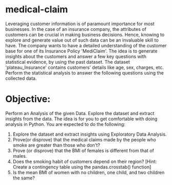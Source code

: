 # medical-claim
Leveraging customer information is of paramount importance for most businesses. In the case of an insurance company, the attributes of customers can be crucial in making business decisions. Hence, knowing to explore and generate value out of such data can be an invaluable skill to have.
The company wants to have a detailed understanding of the customer base for one of its Insurance Policy 'MediClaim'. The idea is to generate insights about the customers and answer a few key questions with statistical evidence, by using the past dataset. The dataset 'plateau_Insurance' contains customers' details like age, sex, charges, etc. Perform the statistical analysis to answer the following questions using the collected data.
# Objective:
Perform an  Analysis of the given Data. Explore the dataset and extract insights from the data. The idea is for you to get comfortable with doing analysis in Python.
You are expected to do the following:
1.	Explore the dataset and extract insights using Exploratory Data Analysis.
2.	Prove(or disprove) that the medical claims made by the people who smoke are greater than those who don't?
3.	Prove (or disprove)  that the BMI of females is different from that of males.
4.	Does the smoking habit of customers depend on their region? [Hint: Create a contingency table using the pandas.crosstab() function]
5.	Is the mean BMI of women with no children, one child, and two children the same? 
